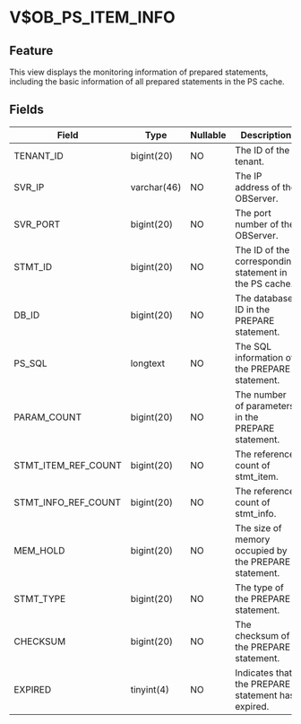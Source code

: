V$OB_PS_ITEM_INFO
======================================

Feature
-----------

This view displays the monitoring information of prepared statements, including the basic information of all prepared statements in the PS cache.

Fields
-------------



| **Field** | Type | **Nullable** | Description |
|---------------------|-------------|----------------|----------------------------|
| TENANT_ID | bigint(20) | NO | The ID of the tenant. |
| SVR_IP | varchar(46) | NO | The IP address of the OBServer. |
| SVR_PORT | bigint(20) | NO | The port number of the OBServer. |
| STMT_ID | bigint(20) | NO | The ID of the corresponding statement in the PS cache. |
| DB_ID | bigint(20) | NO | The database ID in the PREPARE statement. |
| PS_SQL | longtext | NO | The SQL information of the PREPARE statement. |
| PARAM_COUNT | bigint(20) | NO | The number of parameters in the PREPARE statement. |
| STMT_ITEM_REF_COUNT | bigint(20) | NO | The reference count of stmt_item. |
| STMT_INFO_REF_COUNT | bigint(20) | NO | The reference count of stmt_info. |
| MEM_HOLD | bigint(20) | NO | The size of memory occupied by the PREPARE statement. |
| STMT_TYPE | bigint(20) | NO | The type of the PREPARE statement. |
| CHECKSUM | bigint(20) | NO | The checksum of the PREPARE statement. |
| EXPIRED | tinyint(4) | NO | Indicates that the PREPARE statement has expired. |


